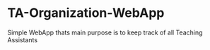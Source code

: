 # TA-Organization-WebApp
Simple WebApp thats main purpose is to keep track of all Teaching Assistants
